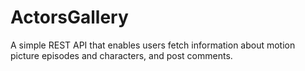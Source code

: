 # ActorsGallery
A simple REST API that enables users fetch information about motion picture episodes and characters, and post comments.